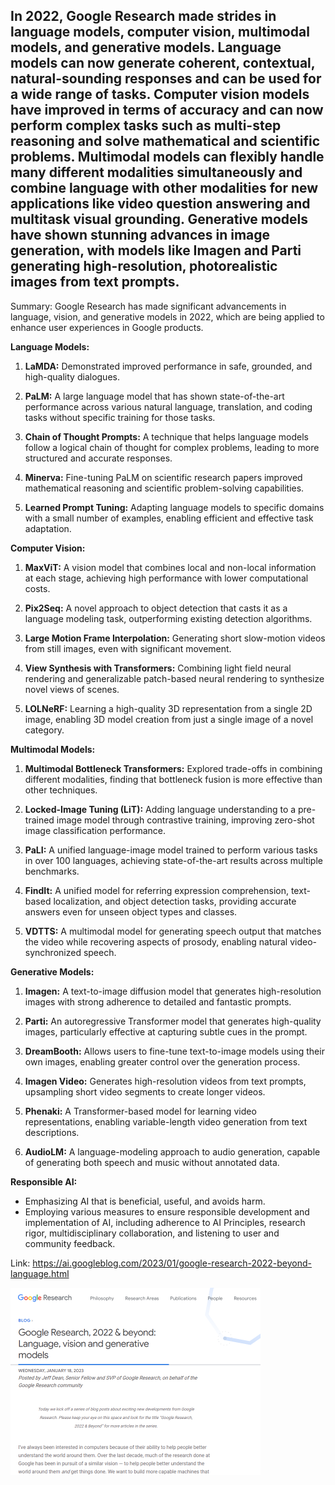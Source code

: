 ## In 2022, Google Research made strides in language models, computer vision, multimodal models, and generative models. Language models can now generate coherent, contextual, natural-sounding responses and can be used for a wide range of tasks. Computer vision models have improved in terms of accuracy and can now perform complex tasks such as multi-step reasoning and solve mathematical and scientific problems. Multimodal models can flexibly handle many different modalities simultaneously and combine language with other modalities for new applications like video question answering and multitask visual grounding. Generative models have shown stunning advances in image generation, with models like Imagen and Parti generating high-resolution, photorealistic images from text prompts.
Summary: Google Research has made significant advancements in language, vision, and generative models in 2022, which are being applied to enhance user experiences in Google products.

**Language Models:**

1. **LaMDA:** Demonstrated improved performance in safe, grounded, and high-quality dialogues.

2. **PaLM:** A large language model that has shown state-of-the-art performance across various natural language, translation, and coding tasks without specific training for those tasks.

3. **Chain of Thought Prompts:** A technique that helps language models follow a logical chain of thought for complex problems, leading to more structured and accurate responses.

4. **Minerva:** Fine-tuning PaLM on scientific research papers improved mathematical reasoning and scientific problem-solving capabilities.

5. **Learned Prompt Tuning:** Adapting language models to specific domains with a small number of examples, enabling efficient and effective task adaptation.

**Computer Vision:**

1. **MaxViT:** A vision model that combines local and non-local information at each stage, achieving high performance with lower computational costs.

2. **Pix2Seq:** A novel approach to object detection that casts it as a language modeling task, outperforming existing detection algorithms.

3. **Large Motion Frame Interpolation:** Generating short slow-motion videos from still images, even with significant movement.

4. **View Synthesis with Transformers:** Combining light field neural rendering and generalizable patch-based neural rendering to synthesize novel views of scenes.

5. **LOLNeRF:** Learning a high-quality 3D representation from a single 2D image, enabling 3D model creation from just a single image of a novel category.

**Multimodal Models:**

1. **Multimodal Bottleneck Transformers:** Explored trade-offs in combining different modalities, finding that bottleneck fusion is more effective than other techniques.

2. **Locked-Image Tuning (LiT):** Adding language understanding to a pre-trained image model through contrastive training, improving zero-shot image classification performance.

3. **PaLI:** A unified language-image model trained to perform various tasks in over 100 languages, achieving state-of-the-art results across multiple benchmarks.

4. **FindIt:** A unified model for referring expression comprehension, text-based localization, and object detection tasks, providing accurate answers even for unseen object types and classes.

5. **VDTTS:** A multimodal model for generating speech output that matches the video while recovering aspects of prosody, enabling natural video-synchronized speech.

**Generative Models:**

1. **Imagen:** A text-to-image diffusion model that generates high-resolution images with strong adherence to detailed and fantastic prompts.

2. **Parti:** An autoregressive Transformer model that generates high-quality images, particularly effective at capturing subtle cues in the prompt.

3. **DreamBooth:** Allows users to fine-tune text-to-image models using their own images, enabling greater control over the generation process.

4. **Imagen Video:** Generates high-resolution videos from text prompts, upsampling short video segments to create longer videos.

5. **Phenaki:** A Transformer-based model for learning video representations, enabling variable-length video generation from text descriptions.

6. **AudioLM:** A language-modeling approach to audio generation, capable of generating both speech and music without annotated data.

**Responsible AI:**

- Emphasizing AI that is beneficial, useful, and avoids harm.
- Employing various measures to ensure responsible development and implementation of AI, including adherence to AI Principles, research rigor, multidisciplinary collaboration, and listening to user and community feedback.

Link: https://ai.googleblog.com/2023/01/google-research-2022-beyond-language.html

<img src="/img/9e55eb23-f026-42c1-b489-1092de514092.png" width="400" />
<br/><br/>
